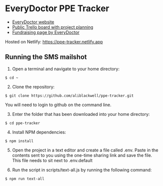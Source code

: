 # EveryDoctor PPE Tracker

* [EveryDoctor website](https://www.everydoctor.org.uk/)
* [Public Trello board with project planning](https://trello.com/b/Ff9J6NA8/every-doctor-ppe-tracker)
* [Fundraising page by EveryDoctor](https://actionnetwork.org/fundraising/were-a-group-of-uk-doctors-building-a-coronavirus-research-platform-to-bring-the-facts-to-the-media/)

Hosted on Netlify: https://ppe-tracker.netlify.app

## Running the SMS mailshot

1. Open a terminal and navigate to your home directory:

`$ cd ~`

2. Clone the repository:

`$ git clone https://github.com/aliblackwell/ppe-tracker.git`

You will need to login to github on the command line.

3. Enter the folder that has been downloaded into your home directory:

`$ cd ppe-tracker`

4. Install NPM dependencies:

`$ npm install`

5. Open the project in a text editor and create a file called .env. Paste in the contents sent to you using the one-time sharing link and save the file. This file needs to sit next to .env.default

6. Run the script in scripts/text-all.js by running the following command:

`$ npm run text-all`

